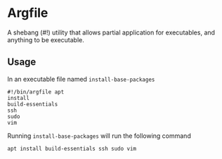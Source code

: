 # Argfile

A shebang (#!) utility that allows partial application for executables, and anything to be executable.

## Usage
In an executable file named `install-base-packages`
```
#!/bin/argfile apt
install
build-essentials
ssh
sudo
vim
```
Running `install-base-packages` will run the following command
```bash
apt install build-essentials ssh sudo vim
```
